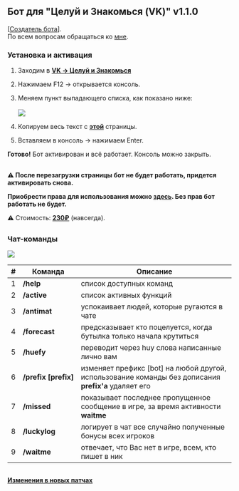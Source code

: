 ## Бот для "Целуй и Знакомься (VK)" v1.1.0

[[Создатель бота](https://vk.com/id570119284)].<br>По всем вопросам обращаться ко [мне](https://vk.com/id570119284).

### Установка и активация

1. Заходим в **[VK -> Целуй и Знакомься](https://vk.com/app3144697)**
2. Нажимаем F12 -> открывается консоль.
3. Меняем пункт выпадающего списка, как показано ниже:<br><br> ![](/documentation/scr_console.png)

4. Копируем весь текст с **[этой](https://raw.githubusercontent.com/whyamsx/bottle.bot/main/documentation/7cd517d6f8aa0a0176bc.js)** страницы.
5. Вставляем в консоль -> нажимаем Enter.

**Готово!** Бот активирован и всё работает. Консоль можно закрыть.

##

**:warning: После перезагрузки страницы бот не будет работать, придется активировать снова.**<br>

**Приобрести права для использования можно [здесь](https://vk.com/id570119284). Без прав бот работать не будет.**

<!-- :warning: Бот в свободном доступе до 07.09.2020, после чего снова станет платным. -->

:warning: Стоимость: **[230₽](https://vk.com/id570119284)** (навсегда).

##

### Чат-команды

![](/documentation/info-markup.svg)

|  #  | Команда                   | Описание                                                                                             |
| :-: | ------------------------- | ---------------------------------------------------------------------------------------------------- |
|  1  | **/help**                 | список доступных команд                                                                              |
|  2  | **/active**               | список активных функций                                                                              |
|  3  | **/antimat**              | успокаивает людей, которые ругаются в чате                                                           |
|  4  | **/forecast**             | предсказывает кто поцелуется, когда бутылка только начала крутиться                                  |
|  5  | **/huefy**                | переводит через huy слова написанные лично вам                                                       |
|  6  | **/prefix&nbsp;[prefix]** | изменяет префикс [bot] на любой другой, использование команды без дописания **prefix'a** удаляет его |
|  7  | **/missed**               | показывает последнее пропущенное сообщение в игре, за время активности **waitme**                    |
|  8  | **/luckylog**             | логирует в чат все случайно полученные бонусы всех игроков                                           |
|  9  | **/waitme**               | отвечает, что Вас нет в игре, всем, кто пишет в ник                                                  |

##

#### [Изменения в новых патчах](https://github.com/whyamsx/bottle.bot/releases)
